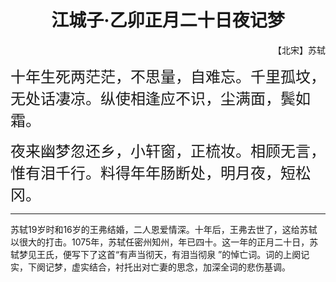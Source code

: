 # <center>江城子·乙卯正月二十日夜记梦</center>
<p align="right">【北宋】苏轼</p> 
<font size=5> 十年生死两茫茫，不思量，自难忘。千里孤坟，无处话凄凉。纵使相逢应不识，尘满面，鬓如霜。

夜来幽梦忽还乡，小轩窗，正梳妆。相顾无言，惟有泪千行。料得年年肠断处，明月夜，短松冈。</font>
***
苏轼19岁时和16岁的王弗结婚，二人恩爱情深。十年后，王弗去世了，这给苏轼以很大的打击。1075年，苏轼任密州知州，年已四十。这一年的正月二十日，苏轼梦见王氏，便写下了这首“有声当彻天，有泪当彻泉 ”的悼亡词。词的上阕记实，下阕记梦，虚实结合，衬托出对亡妻的思念，加深全词的悲伤基调。